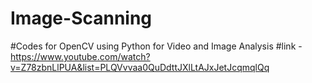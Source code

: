 # Image-Scanning
#Codes for OpenCV using Python for Video and Image Analysis
#link - https://www.youtube.com/watch?v=Z78zbnLlPUA&list=PLQVvvaa0QuDdttJXlLtAJxJetJcqmqlQq
